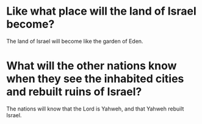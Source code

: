# Like what place will the land of Israel become?

The land of Israel will become like the garden of Eden.

# What will the other nations know when they see the inhabited cities and rebuilt ruins of Israel?

The nations will know that the Lord is Yahweh, and that Yahweh rebuilt Israel.

